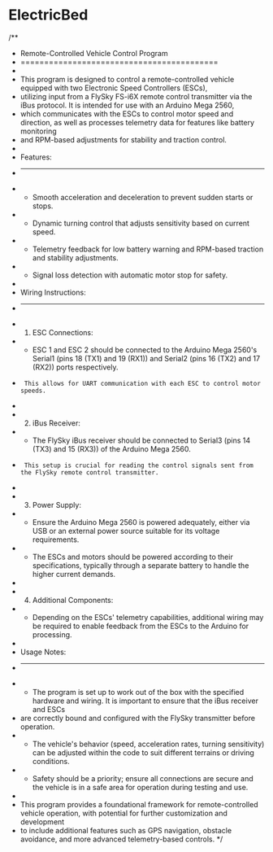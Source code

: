 # ElectricBed

/\*\*

- Remote-Controlled Vehicle Control Program
- ==========================================
-
- This program is designed to control a remote-controlled vehicle equipped with two Electronic Speed Controllers (ESCs),
- utilizing input from a FlySky FS-i6X remote control transmitter via the iBus protocol. It is intended for use with an Arduino Mega 2560,
- which communicates with the ESCs to control motor speed and direction, as well as processes telemetry data for features like battery monitoring
- and RPM-based adjustments for stability and traction control.
-
- Features:
- ***
- - Smooth acceleration and deceleration to prevent sudden starts or stops.
- - Dynamic turning control that adjusts sensitivity based on current speed.
- - Telemetry feedback for low battery warning and RPM-based traction and stability adjustments.
- - Signal loss detection with automatic motor stop for safety.
-
- Wiring Instructions:
- ***
- 1.  ESC Connections:
- - ESC 1 and ESC 2 should be connected to the Arduino Mega 2560's Serial1 (pins 18 (TX1) and 19 (RX1)) and Serial2 (pins 16 (TX2) and 17 (RX2)) ports respectively.
-      This allows for UART communication with each ESC to control motor speeds.
-
- 2.  iBus Receiver:
- - The FlySky iBus receiver should be connected to Serial3 (pins 14 (TX3) and 15 (RX3)) of the Arduino Mega 2560.
-      This setup is crucial for reading the control signals sent from the FlySky remote control transmitter.
-
- 3.  Power Supply:
- - Ensure the Arduino Mega 2560 is powered adequately, either via USB or an external power source suitable for its voltage requirements.
- - The ESCs and motors should be powered according to their specifications, typically through a separate battery to handle the higher current demands.
-
- 4.  Additional Components:
- - Depending on the ESCs' telemetry capabilities, additional wiring may be required to enable feedback from the ESCs to the Arduino for processing.
-
- Usage Notes:
- ***
- - The program is set up to work out of the box with the specified hardware and wiring. It is important to ensure that the iBus receiver and ESCs
- are correctly bound and configured with the FlySky transmitter before operation.
- - The vehicle's behavior (speed, acceleration rates, turning sensitivity) can be adjusted within the code to suit different terrains or driving conditions.
- - Safety should be a priority; ensure all connections are secure and the vehicle is in a safe area for operation during testing and use.
-
- This program provides a foundational framework for remote-controlled vehicle operation, with potential for further customization and development
- to include additional features such as GPS navigation, obstacle avoidance, and more advanced telemetry-based controls.
  \*/
